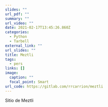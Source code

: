 ```yaml
---
slides: ""
url_pdf: ""
summary: ""
url_video: ""
date: 2021-02-17T13:45:26.860Z
categories:
  - Python
  - Tarbell 
external_link: ""
url_slides: ""
title: Meztli
tags:
  - pers
links: []
image:
  caption: ""
  focal_point: Smart
url_code: https://gitlab.com/rrcarrion/meztli
---
```

Sitio de Meztli
